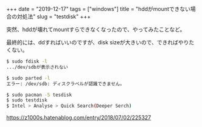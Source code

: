 +++
date = "2019-12-17"
tags = ["windows"]
title = "hddがmountできない場合の対処法"
slug = "testdisk"
+++

突然、hddが壊れてmountすらできなくなったので、やってみたことなど。

最終的には、ddすればいいのですが、disk sizeが大きいので、できればやりたくない。

```sh
$ sudo fdisk -l
.../dev/sdbが表示されない

$ sudo parted -l
エラー: /dev/sdb: ディスクラベルが認識できません。

$ sudo pacman -S tesdisk
$ sudo testdisk
$ Intel > Analyse > Quick Search(Deeper Serch)
```

https://z1000s.hatenablog.com/entry/2018/07/02/225327
